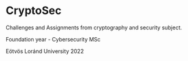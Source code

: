 # CryptoSec
Challenges and Assignments from cryptography and security subject.

Foundation year - Cybersecurity MSc

Eötvös Loránd University 2022
